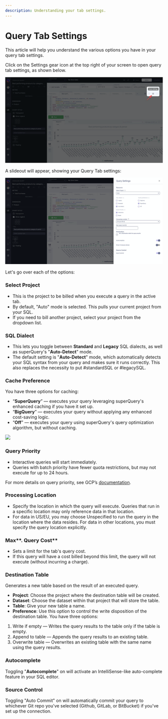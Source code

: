 ```yaml
---
description: Understanding your tab settings.
---
```


# Query Tab Settings

This article will help you understand the various options you have in your query tab settings.

Click on the Settings gear icon at the top right of your screen to open query tab settings, as shown below.  


![](../.gitbook/assets/image%20%28116%29.png)

A slideout will appear, showing your Query Tab settings:

![](../.gitbook/assets/image%20%2821%29.png)

Let's go over each of the options:

### Select Project

* This is the project to be billed when you execute a query in the active tab. 
* By default, "Auto" mode is selected. This pulls your current project from your SQL. 
* If you need to bill another project, select your project from the dropdown list.

### SQL Dialect

* This lets you toggle between **Standard** and **Legacy** SQL dialects, as well as superQuery's "**Auto-Detect**" mode. 
* The default setting is "**Auto-Detect**" mode, which automatically detects your SQL syntax from your query and makes sure it runs correctly. This also replaces the necessity to put \#standardSQL or \#legacySQL.

### Cache Preference

You have three options for caching:

* “**SuperQuery**” — executes your query leveraging superQuery's enhanced caching if you have it set up.
* “**BigQuery**” — executes your query without applying any enhanced cost-saving logic. 
* “**Off**” — executes your query using superQuery's query optimization algorithm, but without caching. 

[![](https://downloads.intercomcdn.com/i/o/130019029/eaac9cf1706138996e0c05c5/image.png)](https://downloads.intercomcdn.com/i/o/130019029/eaac9cf1706138996e0c05c5/image.png)

### Query Priority

* Interactive queries will start immediately. 
* Queries with batch priority have fewer quota restrictions, but may not execute for up to 24 hours. 

For more details on query priority, see GCP’s [documentation](https://developers.google.com/bigquery/docs/queries#batchqueries).

### Processing Location

* Specify the location in which the query will execute. Queries that run in a specific location may only reference data in that location.
* For data in US/EU, you may choose Unspecified to run the query in the location where the data resides. For data in other locations, you must specify the query location explicitly.

### Max**. Query Cost**

* Sets a limit for the tab's query cost.
* If this query will have a cost billed beyond this limit, the query will not execute \(without incurring a charge\).

### Destination Table

Generates a new table based on the result of an executed query. 

* **Project**: Choose the project where the destination table will be created.
* **Dataset**: Choose the dataset within that project that will store the table. 
* **Table**: Give your new table a name.
* **Preference**: Use this option to control the write disposition of the destination table. You have three options:

1. Write if empty — Writes the query results to the table only if the table is empty.
2. Append to table — Appends the query results to an existing table.
3. Overwrite table — Overwrites an existing table with the same name using the query results.

### Autocomplete

Toggling "**Autocomplete**" on will activate an IntelliSense-like auto-complete feature in your SQL editor. 

### Source Control

Toggling "Auto Commit" on will automatically commit your query to whichever Git repo you've selected \(Github, GitLab, or BitBucket\) if you've set up the connection.

